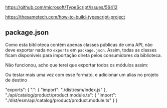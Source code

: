 https://github.com/microsoft/TypeScript/issues/56412

https://thesametech.com/how-to-build-typescript-project

## package.json

Como esta biblioteca contém apenas classes públicas de uma API, não deve exportar nada no `exports` em `package.json`. Assim, todas as classes ficam disponíveis para importação direta pelos consumidores da biblioteca.

Não funcionou, acho que terei que exportar todos os módulos assim:

Ou testar mais uma vez com esse formato, e adicionar um alias no projeto de destino

"exports": {
  ".": {
    "import": "./dist/esm/index.js"
  },
  "./api/catalog/product/product.module.ts": {
    "import": "./dist/esm/api/catalog/product/product.module.ts"
  }
}